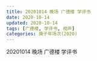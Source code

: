 ```yaml
---
title: 20201014 晚场 广德楼 学评书
date: 2020-10-14
updated: 2020-10-14
tags: [广德楼, 学评书, 相声]
categories: 庚子年场次(2020) 
---
```

20201014 晚场 广德楼 学评书
